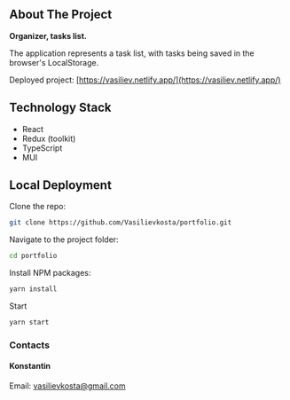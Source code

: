 <!-- ABOUT THE PROJECT -->
## About The Project

**Organizer, tasks list.**

The application represents a task list, with tasks being saved in the browser's LocalStorage.

Deployed project: [https://vasiliev.netlify.app/](https://vasiliev.netlify.app/)

## Technology Stack

  - React
  - Redux (toolkit)
  - TypeScript
  - MUI

<!-- GETTING STARTED -->
## Local Deployment

Clone the repo:
   ```sh
   git clone https://github.com/Vasilievkosta/portfolio.git
   ```

Navigate to the project folder:
  ```sh
 cd portfolio
  ```

Install NPM packages:
   ```sh
   yarn install
   ```

Start
   ```sh
   yarn start
   ```

### Contacts
#### Konstantin
Email: vasilievkosta@gmail.com

